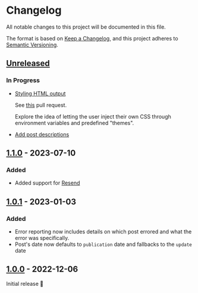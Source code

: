 # Changelog

All notable changes to this project will be documented in this file.

The format is based on [Keep a Changelog](https://keepachangelog.com/en/1.0.0/),
and this project adheres to [Semantic Versioning](https://semver.org/spec/v2.0.0.html).

## [Unreleased]

### In Progress

- [Styling HTML output](https://github.com/AntoniosBarotsis/Rss2Email/issues/6)

  See [this](https://github.com/AntoniosBarotsis/Rss2Email/pull/37) pull request.

  Explore the idea of letting the user inject their own CSS through environment variables and predefined "themes".

- [Add post descriptions](https://github.com/AntoniosBarotsis/Rss2Email/issues/38)

## [1.1.0] - 2023-07-10

### Added

- Added support for [Resend](https://resend.com/)

## [1.0.1] - 2023-01-03

### Added

- Error reporting now includes details on which post errored and what the error was specifically.
- Post's date now defaults to `publication` date and fallbacks to the `update` date

## [1.0.0] - 2022-12-06

Initial release 🎉

[unreleased]: https://github.com/AntoniosBarotsis/rss2email/compare/v1.1.0...HEAD
[1.1.0]: https://github.com/AntoniosBarotsis/rss2email/releases/tag/v1.1.0
[1.0.1]: https://github.com/AntoniosBarotsis/rss2email/releases/tag/v1.0.1
[1.0.0]: https://github.com/AntoniosBarotsis/rss2email/releases/tag/v1.0.0
